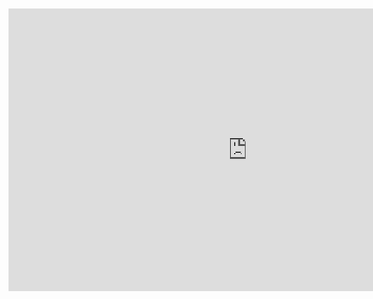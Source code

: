 <br>
<br>

<iframe src="https://docs.google.com/presentation/d/e/2PACX-1vSFqc6AwUq2PnOvNv5UccNFpVlh_jkrjJfPW6kioAYNos1DiwFmm6HlEEvNFkI1Bbq9lLv9G4i4mJwZ/embed?start=false&loop=false&delayms=10000" frameborder="0" width="960" height="569" allowfullscreen="true" mozallowfullscreen="true" webkitallowfullscreen="true" style="display: block;margin: auto;"></iframe>